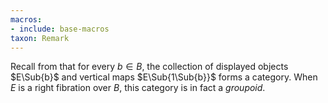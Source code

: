 ```yaml
---
macros:
- include: base-macros
taxon: Remark
---
```


Recall from [](frct-0005) that for every $b\in B$, the collection of displayed
objects $E\Sub{b}$ and vertical maps $E\Sub{1\Sub{b}}$ forms a category. When $E$ is
a right fibration over $B$, this category is in fact a *groupoid*.

